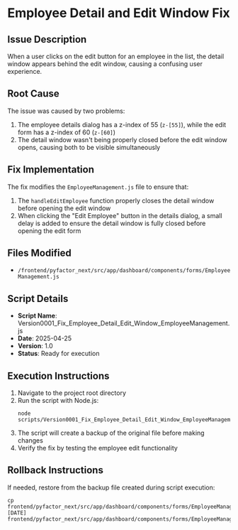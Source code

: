 # Employee Detail and Edit Window Fix

## Issue Description
When a user clicks on the edit button for an employee in the list, the detail window appears behind the edit window, causing a confusing user experience.

## Root Cause
The issue was caused by two problems:
1. The employee details dialog has a z-index of 55 (`z-[55]`), while the edit form has a z-index of 60 (`z-[60]`)
2. The detail window wasn't being properly closed before the edit window opens, causing both to be visible simultaneously

## Fix Implementation
The fix modifies the `EmployeeManagement.js` file to ensure that:
1. The `handleEditEmployee` function properly closes the detail window before opening the edit window
2. When clicking the "Edit Employee" button in the details dialog, a small delay is added to ensure the detail window is fully closed before opening the edit form

## Files Modified
- `/frontend/pyfactor_next/src/app/dashboard/components/forms/EmployeeManagement.js`

## Script Details
- **Script Name**: Version0001_Fix_Employee_Detail_Edit_Window_EmployeeManagement.js
- **Date**: 2025-04-25
- **Version**: 1.0
- **Status**: Ready for execution

## Execution Instructions
1. Navigate to the project root directory
2. Run the script with Node.js:
   ```
   node scripts/Version0001_Fix_Employee_Detail_Edit_Window_EmployeeManagement.js
   ```
3. The script will create a backup of the original file before making changes
4. Verify the fix by testing the employee edit functionality

## Rollback Instructions
If needed, restore from the backup file created during script execution:
```
cp frontend/pyfactor_next/src/app/dashboard/components/forms/EmployeeManagement.js.backup-[DATE] frontend/pyfactor_next/src/app/dashboard/components/forms/EmployeeManagement.js
```
